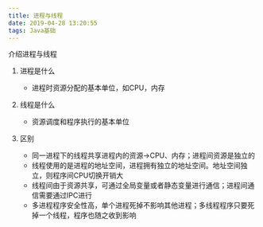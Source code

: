 ```yaml
---
title: 进程与线程
date: 2019-04-28 13:20:55
tags: Java基础
---
```


介绍进程与线程

<!-- more -->

1. 进程是什么

   - 进程时资源分配的基本单位，如CPU，内存

   
2. 线程是什么

   - 资源调度和程序执行的基本单位

   
3. 区别
   - 同一进程下的线程共享进程内的资源->CPU、内存；进程间资源是独立的
   - 线程使用的是进程的地址空间，进程拥有独立的地址空间。地址空间独立，则程序间CPU切换开销大
   - 线程间由于资源共享，可通过全局变量或者静态变量进行通信；进程间通信需要通过IPC进行
   - 多进程程序安全性高，单个进程死掉不影响其他进程；多线程程序只要死掉一个线程，程序也随之收到影响

